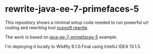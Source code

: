 # rewrite-java-ee-7-primefaces-5

This repository shows a minimal setup code needed to run powerful url routing and rewriting tool [ocpsoft rewrite](http://ocpsoft.org/rewrite/).

The work is based on [java-ee-7-primefaces-5](https://github.com/cilf/java-ee-7-primefaces-5) example.

I'm deploying it locally to Wildfly 8.1.0.Final using IntelliJ IDEA 13.1.5.